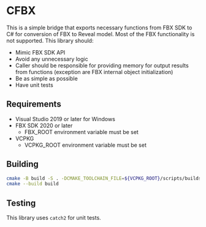 # CFBX

This is a simple bridge that exports necessary functions from FBX SDK to C# for conversion of FBX to Reveal model.
Most of the FBX functionality is not supported. This library should:

- Mimic FBX SDK API
- Avoid any unnecessary logic
- Caller should be responsible for providing memory for output results from functions (exception are FBX internal object initialization)
- Be as simple as possible
- Have unit tests

## Requirements

- Visual Studio 2019 or later for Windows
- FBX SDK 2020 or later
  - FBX_ROOT environment variable must be set
- VCPKG
  - VCPKG_ROOT environment variable must be set

## Building

```bash
cmake -B build -S . -DCMAKE_TOOLCHAIN_FILE=${VCPKG_ROOT}/scripts/buildsystems/vcpkg.cmake
cmake --build build
```

## Testing

This library uses `catch2` for unit tests.
